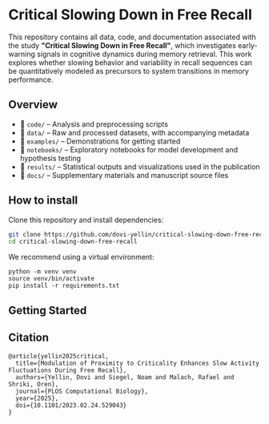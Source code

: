 # Critical Slowing Down in Free Recall

This repository contains all data, code, and documentation associated with the study **"Critical Slowing Down in Free Recall"**, which investigates early-warning signals in cognitive dynamics during memory retrieval. This work explores whether slowing behavior and variability in recall sequences can be quantitatively modeled as precursors to system transitions in memory performance.

## Overview

- 📁 `code/` – Analysis and preprocessing scripts
- 📁 `data/` – Raw and processed datasets, with accompanying metadata
- 📁 `examples/` – Demonstrations for getting started
- 📁 `notebooks/` – Exploratory notebooks for model development and hypothesis testing
- 📁 `results/` – Statistical outputs and visualizations used in the publication
- 📁 `docs/` – Supplementary materials and manuscript source files


## How to install
Clone this repository and install dependencies:

```bash
git clone https://github.com/dovi-yellin/critical-slowing-down-free-recall.git
cd critical-slowing-down-free-recall
```

We recommend using a virtual environment:
```
python -m venv venv
source venv/bin/activate
pip install -r requirements.txt
```


## Getting Started



## Citation
```
@article{yellin2025critical,
  title={Modulation of Proximity to Criticality Enhances Slow Activity Fluctuations During Free Recall},
  authors={Yellin, Dovi and Siegel, Noam and Malach, Rafael and Shriki, Oren},
  journal={PLOS Computational Biology},
  year={2025},
  doi={10.1101/2023.02.24.529043}
}
```